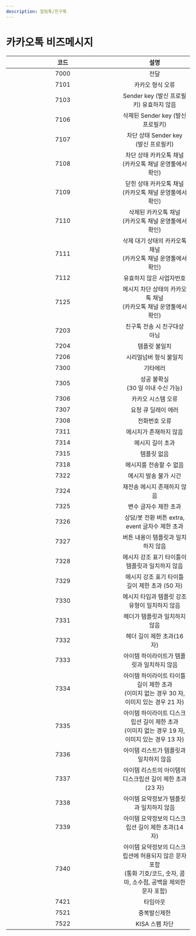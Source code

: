 ```yaml
---
description: 알림톡/친구톡
---
```


# 카카오톡 비즈메시지

<table><thead><tr><th width="294.5" align="center">코드</th><th align="center">설명</th></tr></thead><tbody><tr><td align="center">7000</td><td align="center">전달</td></tr><tr><td align="center">7101</td><td align="center">카카오 형식 오류</td></tr><tr><td align="center">7103</td><td align="center">Sender key (발신 프로필키) 유효하지 않음</td></tr><tr><td align="center">7106</td><td align="center">삭제된 Sender key (발신 프로필키)</td></tr><tr><td align="center">7107</td><td align="center">차단 상태 Sender key (발신 프로필키)</td></tr><tr><td align="center">7108</td><td align="center">차단 상태 카카오톡 채널<br>(카카오톡 채널 운영툴에서 확인)</td></tr><tr><td align="center">7109</td><td align="center">닫힌 상태 카카오톡 채널<br>(카카오톡 채널 운영툴에서 확인)</td></tr><tr><td align="center">7110</td><td align="center">삭제된 카카오톡 채널<br>(카카오톡 채널 운영툴에서 확인)</td></tr><tr><td align="center">7111</td><td align="center">삭제 대기 상태의 카카오톡 채널<br>(카카오톡 채널 운영툴에서 확인)</td></tr><tr><td align="center">7112</td><td align="center">유효하지 않은 사업자번호</td></tr><tr><td align="center">7125</td><td align="center">메시지 차단 상태의 카카오톡 채널<br>(카카오톡 채널 운영툴에서 확인)</td></tr><tr><td align="center">7203</td><td align="center">친구톡 전송 시 친구대상 아님</td></tr><tr><td align="center">7204</td><td align="center">템플릿 불일치</td></tr><tr><td align="center">7206</td><td align="center">시리얼넘버 형식 불일치</td></tr><tr><td align="center">7300</td><td align="center">기타에러</td></tr><tr><td align="center">7305</td><td align="center">성공 불확실<br>(30 일 이내 수신 가능)</td></tr><tr><td align="center">7306</td><td align="center">카카오 시스템 오류</td></tr><tr><td align="center">7307</td><td align="center">요청 큐 딜레이 에러</td></tr><tr><td align="center">7308</td><td align="center">전화번호 오류</td></tr><tr><td align="center">7311</td><td align="center">메시지가 존재하지 않음</td></tr><tr><td align="center">7314</td><td align="center">메시지 길이 초과</td></tr><tr><td align="center">7315</td><td align="center">템플릿 없음</td></tr><tr><td align="center">7318</td><td align="center">메시지를 전송할 수 없음</td></tr><tr><td align="center">7322</td><td align="center">메시지 발송 불가 시간</td></tr><tr><td align="center">7324</td><td align="center">재전송 메시지 존재하지 않음</td></tr><tr><td align="center">7325</td><td align="center">변수 글자수 제한 초과</td></tr><tr><td align="center">7326</td><td align="center">상담/봇 전환 버튼 extra, event 글자수 제한 초과</td></tr><tr><td align="center">7327</td><td align="center">버튼 내용이 템플릿과 일치하지 않음</td></tr><tr><td align="center">7328</td><td align="center">메시지 강조 표기 타이틀이 템플릿과 일치하지 않음</td></tr><tr><td align="center">7329</td><td align="center">메시지 강조 표기 타이틀 길이 제한 초과 (50 자)</td></tr><tr><td align="center">7330</td><td align="center">메시지 타입과 템플릿 강조유형이 일치하지 않음</td></tr><tr><td align="center">7331</td><td align="center">헤더가 템플릿과 일치하지 않음</td></tr><tr><td align="center">7332</td><td align="center">헤더 길이 제한 초과(16 자)</td></tr><tr><td align="center">7333</td><td align="center">아이템 하이라이트가 템플릿과 일치하지 않음</td></tr><tr><td align="center">7334</td><td align="center">아이템 하이라이트 타이틀 길이 제한 초과<br>(이미지 없는 경우 30 자, 이미지 있는 경우 21 자)</td></tr><tr><td align="center">7335</td><td align="center">아이템 하이라이트 디스크립션 길이 제한 초과<br>(이미지 없는 경우 19 자, 이미지 있는 경우 13 자)</td></tr><tr><td align="center">7336</td><td align="center">아이템 리스트가 템플릿과 일치하지 않음</td></tr><tr><td align="center">7337</td><td align="center">아이템 리스트의 아이템의 디스크립션 길이 제한 초과(23 자)</td></tr><tr><td align="center">7338</td><td align="center">아이템 요약정보가 템플릿과 일치하지 않음</td></tr><tr><td align="center">7339</td><td align="center">아이템 요약정보의 디스크립션 길이 제한 초과(14 자)</td></tr><tr><td align="center">7340</td><td align="center">아이템 요약정보의 디스크립션에 허용되지 않은 문자 포함<br>(통화 기호/코드, 숫자, 콤마, 소수점, 공백을 제외한 문자 포함)</td></tr><tr><td align="center">7421</td><td align="center">타임아웃</td></tr><tr><td align="center">7521</td><td align="center">중복발신제한</td></tr><tr><td align="center">7522</td><td align="center">KISA 스팸 차단</td></tr></tbody></table>

